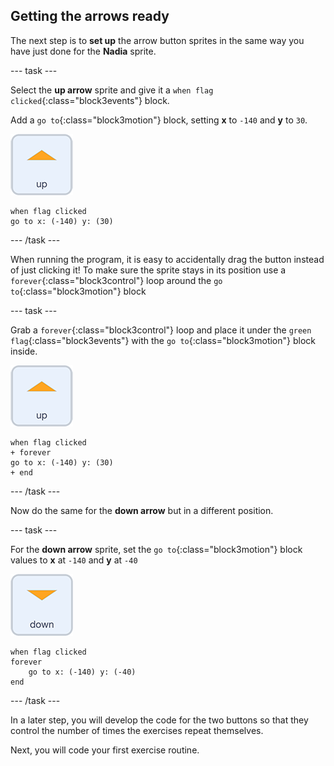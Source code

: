 ## Getting the arrows ready

The next step is to **set up** the arrow button sprites in the same way you have just done for the **Nadia** sprite.

--- task ---

Select the **up arrow** sprite and give it a `when flag clicked`{:class="block3events"} block.

Add a `go to`{:class="block3motion"} block, setting **x** to `-140` and **y** to `30`.

![up arrow sprite icon](images/up_arrow_sprite.png)

```blocks3
when flag clicked
go to x: (-140) y: (30)
```

--- /task ---

When running the program, it is easy to accidentally drag the button instead of just clicking it! To make sure the sprite stays in its position use a `forever`{:class="block3control"} loop around the `go to`{:class="block3motion"} block 

--- task ---

Grab a `forever`{:class="block3control"} loop and place it under the `green flag`{:class="block3events"} with the `go to`{:class="block3motion"} block inside.

![up arrow sprite icon](images/up_arrow_sprite.png)

```blocks3
when flag clicked
+ forever
go to x: (-140) y: (30)
+ end
```

--- /task ---

Now do the same for the **down arrow** but in a different position.

--- task ---

For the **down arrow** sprite, set the `go to`{:class="block3motion"} block values to **x** at `-140` and **y** at `-40`

![down arrow sprite icon](images/down_arrow_sprite.png)

```blocks3
when flag clicked
forever
    go to x: (-140) y: (-40)
end
```

--- /task ---

In a later step, you will develop the code for the two buttons so that they control the number of times the exercises repeat themselves.

Next, you will code your first exercise routine.
